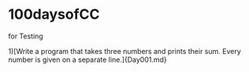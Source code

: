 # 100daysofCC
for Testing

1)[Write a program that takes three numbers and prints their sum. Every number is given on a separate line.]{Day001.md}
